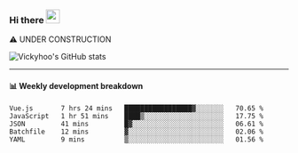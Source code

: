 ### Hi there <a href="https://www.gautamkrishnar.com/"><img src="https://media.giphy.com/media/hvRJCLFzcasrR4ia7z/giphy.gif" width="25px"></a>
⚠️ UNDER CONSTRUCTION

![Vickyhoo's GitHub stats](https://github-readme-stats.vercel.app/api?username=vickyhoo&theme=react&show_icons=true)

---

#### :bar_chart: Weekly development breakdown

<!--START_SECTION:waka-->
```text
Vue.js       7 hrs 24 mins   █████████████████▓░░░░░░░   70.65 % 
JavaScript   1 hr 51 mins    ████▒░░░░░░░░░░░░░░░░░░░░   17.75 % 
JSON         41 mins         █▓░░░░░░░░░░░░░░░░░░░░░░░   06.61 % 
Batchfile    12 mins         ▓░░░░░░░░░░░░░░░░░░░░░░░░   02.06 % 
YAML         9 mins          ▒░░░░░░░░░░░░░░░░░░░░░░░░   01.56 % 
```
<!--END_SECTION:waka-->


<!--
**vickyhoo/vickyhoo** is a ✨ _special_ ✨ repository because its `README.md` (this file) appears on your GitHub profile.

Here are some ideas to get you started:

- 🔭 I’m currently working on ...
- 🌱 I’m currently learning ...
- 👯 I’m looking to collaborate on ...
- 🤔 I’m looking for help with ...
- 💬 Ask me about ...
- 📫 How to reach me: ...
- 😄 Pronouns: ...
- ⚡ Fun fact: ...
-->
